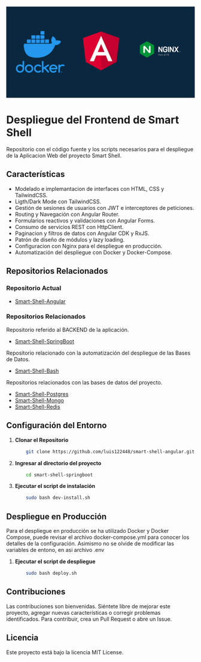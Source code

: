 ![Logo del Projecto](./resources/logo.png)

# Despliegue del Frontend de Smart Shell

Repositorio con el código fuente y los scripts necesarios para el despliegue de la Aplicacion Web del proyecto Smart Shell.

## Características
- Modelado e implemantacion de interfaces con HTML, CSS y TailwindCSS.
- Ligth/Dark Mode con TailwindCSS.
- Gestión de sesiones de usuarios con JWT e interceptores de peticiones.
- Routing y Navegación con Angular Router.
- Formularios reactivos y validaciones con Angular Forms.
- Consumo de servicios REST con HttpClient.
- Paginacion y filtros de datos con Angular CDK y RxJS.
- Patrón de diseño de módulos y lazy loading.
- Configuracion con Nginx para el despliegue en producción.
- Automatización del despliegue con Docker y Docker-Compose.

## Repositorios Relacionados

### Repositorio Actual
- [Smart-Shell-Angular](https://github.com/luis122448/smart-shell-angular)

### Repositorios Relacionados

Repositorio referido al BACKEND de la aplicación.
- [Smart-Shell-SpringBoot](https://github.com/luis122448/smart-shell-springboot)

Repositorio relacionado con la automatización del despliegue de las Bases de Datos.
- [Smart-Shell-Bash](https://github.com/luis122448/smart-shell-bash)

Repositorios relacionados con las bases de datos del proyecto.
- [Smart-Shell-Postgres](https://github.com/luis122448/smart-shell-postgres)
- [Smart-Shell-Mongo](https://github.com/luis122448/smart-shell-mongo)
- [Smart-Shell-Redis](https://github.com/luis122448/smart-shell-redis)

## Configuración del Entorno

1. **Clonar el Repositorio**
    ```bash
        git clone https://github.com/luis122448/smart-shell-angular.git
    ```

2. **Ingresar al directorio del proyecto**

    ```bash
        cd smart-shell-springboot
    ```

3. **Ejecutar el script de instalación**
  
    ```bash
        sudo bash dev-install.sh
    ```

## Despliegue en Producción

Para el despliegue en producción se ha utilizado Docker y Docker Compose, puede revisar el archivo docker-compose.yml para conocer los detalles de la configuración.
Asimismo no se olvide de modificar las variables de entono, en asi archivo .env

1. **Ejecutar el script de despliegue**
  
    ```bash
        sudo bash deploy.sh
    ```

## Contribuciones
Las contribuciones son bienvenidas. Siéntete libre de mejorar este proyecto, agregar nuevas características o corregir problemas identificados. Para contribuir, crea un Pull Request o abre un Issue.

## Licencia
Este proyecto está bajo la licencia MIT License.
